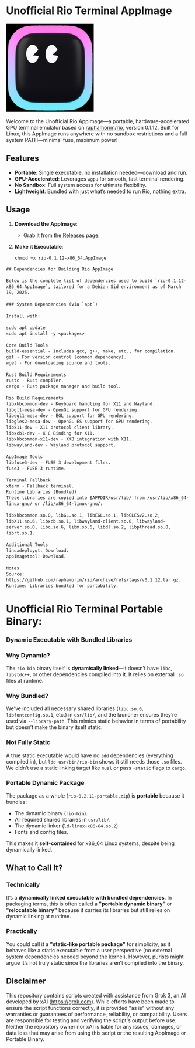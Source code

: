 # Unofficial Rio Terminal AppImage

![rio-logo](https://github.com/danrobi11/rio-appimage/blob/main/rio-resized.png)

Welcome to the Unofficial Rio AppImage—a portable, hardware-accelerated GPU terminal emulator based on [raphamorim/rio](https://github.com/raphamorim/rio), version 0.1.12. Built for Linux, this AppImage runs anywhere with no sandbox restrictions and a full system PATH—minimal fuss, maximum power!

## Features
- **Portable**: Single executable, no installation needed—download and run.
- **GPU-Accelerated**: Leverages `wgpu` for smooth, fast terminal rendering.
- **No Sandbox**: Full system access for ultimate flexibility.
- **Lightweight**: Bundled with just what’s needed to run Rio, nothing extra.

## Usage

1. **Download the AppImage**:
   - Grab it from the [Releases page](https://github.com/danrobi11/rio-appimage/releases).

2. **Make it Executable**:
   ```
   chmod +x rio-0.1.12-x86_64.AppImage
```
## Dependencies for Building Rio AppImage

Below is the complete list of dependencies used to build `rio-0.1.12-x86_64.AppImage`, tailored for a Debian Sid environment as of March 19, 2025.

### System Dependencies (via `apt`)

Install with:

sudo apt update
sudo apt install -y <packages>

Core Build Tools
build-essential - Includes gcc, g++, make, etc., for compilation.
git - For version control (common dependency).
wget - For downloading source and tools.

Rust Build Requirements
rustc - Rust compiler.
cargo - Rust package manager and build tool.

Rio Build Requirements
libxkbcommon-dev - Keyboard handling for X11 and Wayland.
libgl1-mesa-dev - OpenGL support for GPU rendering.
libegl1-mesa-dev - EGL support for GPU rendering.
libgles2-mesa-dev - OpenGL ES support for GPU rendering.
libx11-dev - X11 protocol client library.
libxcb1-dev - X C Binding for X11.
libxkbcommon-x11-dev - XKB integration with X11.
libwayland-dev - Wayland protocol support.

AppImage Tools
libfuse3-dev - FUSE 3 development files.
fuse3 - FUSE 3 runtime.

Terminal Fallback
xterm - Fallback terminal.
Runtime Libraries (Bundled)
These libraries are copied into $APPDIR/usr/lib/ from /usr/lib/x86_64-linux-gnu/ or /lib/x86_64-linux-gnu/:

libxkbcommon.so.0, libGL.so.1, libEGL.so.1, libGLESv2.so.2, libX11.so.6, libxcb.so.1, libwayland-client.so.0, libwayland-server.so.0, libc.so.6, libm.so.6, libdl.so.2, libpthread.so.0, librt.so.1.

Additional Tools
linuxdeployqt: Download.
appimagetool: Download.

Notes
Source: https://github.com/raphamorim/rio/archive/refs/tags/v0.1.12.tar.gz.
Runtime: Libraries bundled for portability.
```
# Unofficial Rio Terminal Portable Binary:

### Dynamic Executable with Bundled Libraries

### Why Dynamic?
The `rio-bin` binary itself is **dynamically linked**—it doesn’t have `libc`, `libstdc++`, or other dependencies compiled into it. It relies on external `.so` files at runtime.

### Why Bundled?
We’ve included all necessary shared libraries (`libc.so.6`, `libfontconfig.so.1`, etc.) in `usr/lib/`, and the launcher ensures they’re used via `--library-path`. This mimics static behavior in terms of portability but doesn’t make the binary itself static.

### Not Fully Static
A true static executable would have no `ldd` dependencies (everything compiled in), but `ldd usr/bin/rio-bin` shows it still needs those `.so` files. We didn’t use a static linking target like `musl` or pass `-static` flags to `cargo`.

### Portable Dynamic Package
The package as a whole (`rio-0.2.11-portable.zip`) is **portable** because it bundles:
- The dynamic binary (`rio-bin`).
- All required shared libraries in `usr/lib/`.
- The dynamic linker (`ld-linux-x86-64.so.2`).
- Fonts and config files.

This makes it **self-contained** for x86_64 Linux systems, despite being dynamically linked.

## What to Call It?

### Technically
It’s a **dynamically linked executable with bundled dependencies**. In packaging terms, this is often called a **"portable dynamic binary"** or **"relocatable binary"** because it carries its libraries but still relies on dynamic linking at runtime.

### Practically
You could call it a **"static-like portable package"** for simplicity, as it behaves like a static executable from a user perspective (no external system dependencies needed beyond the kernel). However, purists might argue it’s not truly static since the libraries aren’t compiled into the binary.

## Disclaimer

This repository contains scripts created with assistance from Grok 3, an AI developed by xAI (https://grok.com). While efforts have been made to ensure the script functions correctly, it is provided "as is" without any warranties or guarantees of performance, reliability, or compatibility. Users are responsible for testing and verifying the script's output before use. Neither the repository owner nor xAI is liable for any issues, damages, or data loss that may arise from using this script or the resulting AppImage or Portable Binary.
